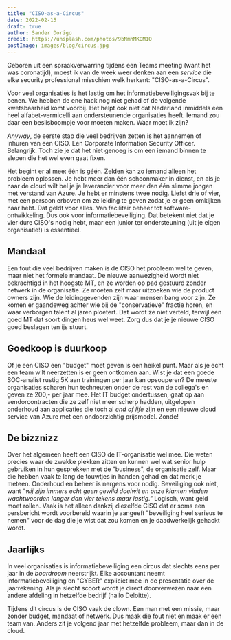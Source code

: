 ```yaml
---
title: "CISO-as-a-Circus"
date: 2022-02-15
draft: true
author: Sander Dorigo
credit: https://unsplash.com/photos/9bNmhMKQM1Q
postImage: images/blog/circus.jpg
---
```


Geboren uit een spraakverwarring tijdens een Teams meeting (want het was coronatijd), moest ik van de week weer denken aan een *service* die elke security professional misschien welk herkent: "CISO-as-a-Circus".

<!--more-->

Voor veel organisaties is het lastig om het informatiebeveiligingsvak bij te benen. We hebben de ene hack nog niet gehad of de volgende kwetsbaarheid komt voorbij. Het helpt ook niet dat Nederland inmiddels een heel alfabet-vermicelli aan ondersteunende organisaties heeft. Iemand zou daar een beslisboompje voor moeten maken. Waar moet ik zijn?

*Anyway*, de eerste stap die veel bedrijven zetten is het aannemen of inhuren van een CISO. Een Corporate Information Security Officer. Belangrijk. Toch zie je dat het niet genoeg is om een iemand binnen te slepen die het wel even gaat fixen. 

Het begint er al mee: één is géén. Zelden kan zo iemand alleen het probleem oplossen. Je hebt meer dan één schoonmaker in dienst, en als je naar de cloud wilt bel je je leverancier voor meer dan één slimme jongen met verstand van Azure. Je hebt er minstens twee nodig. Liefst drie of vier, met een persoon erboven om ze leiding te geven zodat je er geen omkijken naar hebt. Dat geldt voor alles. Van facilitair beheer tot software-ontwikkeling. Dus ook voor informatiebeveiliging. Dat betekent niet dat je vier dure CISO's nodig hebt, maar een junior ter ondersteuning (uit je eigen organisatie!) is essentieel.

## Mandaat

Een fout die veel bedrijven maken is de CISO het probleem wel te geven, maar niet het formele mandaat. De nieuwe aanwezigheid wordt niet bekrachtigd in het hoogste MT, en ze worden op pad gestuurd zonder netwerk in de organisatie. Ze moeten zelf maar uitzoeken wie de product owners zijn. Wie de leidinggevenden zijn waar mensen bang voor zijn. Ze komen er gaandeweg achter wie bij de "conservatieve" fractie horen, en waar verborgen talent al jaren ploetert. Dat wordt ze niet verteld, terwijl een goed MT dat soort dingen heus wel weet. Zorg dus dat je je nieuwe CISO goed beslagen ten ijs stuurt.

## Goedkoop is duurkoop

Of je een CISO een "budget" moet geven is een heikel punt. Maar als je echt een team wilt neerzetten is er geen ontkomen aan. Wist je dat een goede SOC-analist rustig 5K aan trainingen per jaar kan opsouperen? De meeste organisaties scharen hun techneuten onder de rest van de collega's en geven ze 200,- per jaar mee. Het IT budget ondertussen, gaat op aan vendorcontracten die ze zelf niet meer scherp hadden, uitgelopen onderhoud aan applicaties die toch al *end of life* zijn en een nieuwe cloud service van Azure met een ondoorzichtig prijsmodel. Zonde!

## De bizznizz

Over het algemeen heeft een CISO de IT-organisatie wel mee. Die weten precies waar de zwakke plekken zitten en kunnen wel wat senior hulp gebruiken in hun gesprekken met de "business", de organisatie zelf. Maar die hebben vaak te lang de touwtjes in handen gehad en dat merk je meteen. Onderhoud en beheer is nergens voor nodig. Beveiliging ook niet, want *"wij zijn immers echt geen gewild doelwit en onze klanten vinden wachtwoorden langer dan vier tekens maar lastig."* Logisch, want geld moet rollen. Vaak is het alleen dankzij diezelfde CISO dat er soms een persbericht wordt voorbereid waarin je aangeeft "beveiliging heel serieus te nemen" voor de dag die je wist dat zou komen en je daadwerkelijk gehackt wordt.

## Jaarlijks

In veel organisaties is informatiebeveiliging een circus dat slechts eens per jaar in de *boardroom* neerstrijkt. Elke accountant neemt informatiebeveiliging en "CYBER" expliciet mee in de presentatie over de jaarrekening. Als je slecht scoort wordt je direct doorverwezen naar een andere afdeling in hetzelfde bedrijf (hallo Deloitte).

Tijdens dit circus is de CISO vaak de clown. Een man met een missie, maar zonder budget, mandaat of netwerk. Dus maak die fout niet en maak er een team van. Anders zit je volgend jaar met hetzelfde probleem, maar dan in de cloud.
